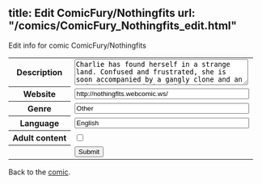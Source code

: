 title: Edit ComicFury/Nothingfits
url: "/comics/ComicFury_Nothingfits_edit.html"
---
Edit info for comic ComicFury/Nothingfits

<form name="comic" action="http://gaepostmail.appspot.com/comic/" method="post">
<table class="comicinfo">
<tr>
<th>Description</th><td><textarea name="description" cols="40" rows="3">Charlie has found herself in a strange land. Confused and frustrated, she is soon accompanied by a gangly clone and an undead mummy, and the trio begin to traverse the unfamiliar landscape. Unbeknownst to them, there are plots to disrupt the order in the land and strange powers are at work. UPDATES TWICE WEEKLY.</textarea></td>
</tr>
<tr>
<th>Website</th><td><input type="text" name="url" value="http://nothingfits.webcomic.ws/" size="40"/></td>
</tr>
<tr>
<th>Genre</th><td><input type="text" name="genre" value="Other" size="40"/></td>
</tr>
<tr>
<th>Language</th><td><input type="text" name="language" value="English" size="40"/></td>
</tr>
<tr>
<th>Adult content</th><td><input type="checkbox" name="adult" value="adult" /></td>
</tr>
<tr>
<th></th><td>
<input type="hidden" name="comic" value="ComicFury_Nothingfits" />
<input type="submit" name="submit" value="Submit" />
</td>
</tr>
</table>
</form>

Back to the [comic](ComicFury_Nothingfits.html).

